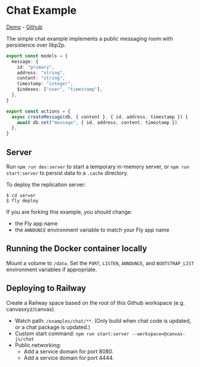 # Chat Example

[Demo](https://canvas-chat.pages.dev/) - [Github](https://github.com/canvasxyz/canvas/tree/main/examples/chat)

The simple chat example implements a public messaging room
with persistence over libp2p.

```ts
export const models = {
  message: {
    id: "primary",
    address: "string",
    content: "string",
    timestamp: "integer",
    $indexes: ["user", "timestamp"],
  },
}

export const actions = {
  async createMessage(db, { content }, { id, address, timestamp }) {
    await db.set("message", { id, address, content, timestamp })
  },
}
```

## Server

Run `npm run dev:server` to start a temporary in-memory server, or
`npm run start:server` to persist data to a `.cache` directory.

To deploy the replication server:

```
$ cd server
$ fly deploy
```

If you are forking this example, you should change:

- the Fly app name
- the `ANNOUNCE` environment variable to match your Fly app name

## Running the Docker container locally

Mount a volume to `/data`. Set the `PORT`, `LISTEN`, `ANNOUNCE`, and
`BOOTSTRAP_LIST` environment variables if appropriate.

## Deploying to Railway

Create a Railway space based on the root of this Github workspace (e.g. canvasxyz/canvas).

* Watch path: `/examples/chat/**`. (Only build when chat code is updated, or a chat package is updated.)
* Custom start command: `npm run start:server --workspace=@canvas-js/chat`
* Public networking:
  * Add a service domain for port 8080.
  * Add a service domain for port 4444.
